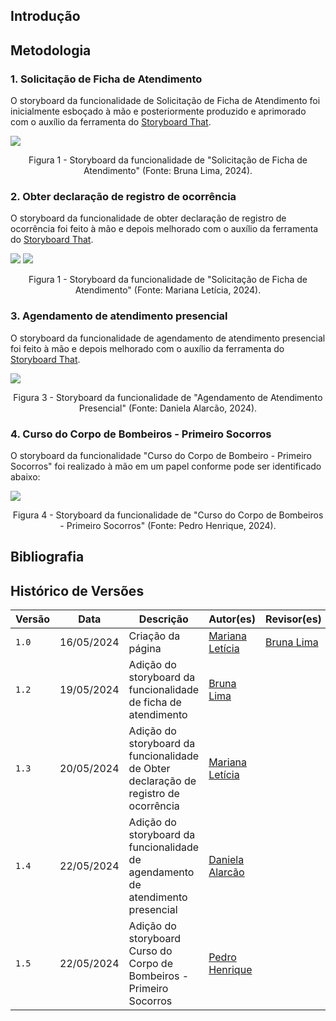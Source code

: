 ## Introdução

## Metodologia 

<!-- Documentaremos aqui os storyboards de cada uma das funcionalidades analisadas -->

### 1. Solicitação de Ficha de Atendimento
O storyboard da funcionalidade de Solicitação de Ficha de Atendimento foi inicialmente esboçado à mão e posteriormente produzido e aprimorado com o auxílio da ferramenta do [Storyboard That](https://www.storyboardthat.com/pt/).

![](img/storyboard1.png)
<p align="center">Figura 1 - Storyboard da funcionalidade de "Solicitação de Ficha de Atendimento" (Fonte: Bruna Lima, 2024). </p>


### 2. Obter declaração de registro de ocorrência
O storyboard da funcionalidade de obter declaração de registro de ocorrência foi feito à mão e depois melhorado com o auxílio da ferramenta do [Storyboard That](https://www.storyboardthat.com/pt/).

![](img/storyboard2_1.png)
![](img/storyboard2_2.png)
<p align="center">Figura 1 - Storyboard da funcionalidade de "Solicitação de Ficha de Atendimento" (Fonte: Mariana Letícia, 2024). </p>

### 3. Agendamento de atendimento presencial
O storyboard da funcionalidade de agendamento de atendimento presencial foi feito à mão e depois melhorado com o auxílio da ferramenta do [Storyboard That](https://www.storyboardthat.com/pt/).

![](img/StoryboardTDaniela.jpg)
<p align="center">Figura 3 - Storyboard da funcionalidade de "Agendamento de Atendimento Presencial" (Fonte: Daniela Alarcão, 2024). </p>

### 4. Curso do Corpo de Bombeiros - Primeiro Socorros
O storyboard da funcionalidade "Curso do Corpo de Bombeiro - Primeiro Socorros" foi realizado à mão em um papel conforme pode ser identificado abaixo:

![](img/StoryboardCursoCB.png)
<p align="center">Figura 4 - Storyboard da funcionalidade de "Curso do Corpo de Bombeiros - Primeiro Socorros" (Fonte: Pedro Henrique, 2024). </p>

## Bibliografia


## Histórico de Versões

| Versão |    Data    | Descrição                                 | Autor(es)                                       | Revisor(es)                                    |
| ------ | :--------: | ----------------------------------------- | ----------------------------------------------- | ---------------------------------------------- |
| `1.0`   | 16/05/2024 | Criação da página                         | [Mariana Letícia](https://github.com/Marianannn) |  [Bruna Lima](https://github.com/libruna)   |
| `1.2`   | 19/05/2024 | Adição do storyboard da funcionalidade de ficha de atendimento                       | [Bruna Lima](https://github.com/libruna) |   |
| `1.3`   | 20/05/2024 | Adição do storyboard da funcionalidade de Obter declaração de registro de ocorrência                        | [Mariana Letícia](https://github.com/Marianannn) |   |
| `1.4`   | 22/05/2024 | Adição do storyboard da funcionalidade de agendamento de atendimento presencial                        | [Daniela Alarcão](https://github.com/danialarcao) |   |
| `1.5`   | 22/05/2024 | Adição do storyboard Curso do Corpo de Bombeiros - Primeiro Socorros | [Pedro Henrique](https://github.com/PedroHhenriq) |   |